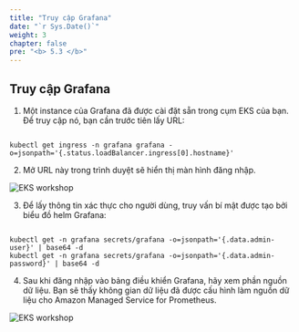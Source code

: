 ```yaml
---
title: "Truy cập Grafana"
date: "`r Sys.Date()`"
weight: 3
chapter: false
pre: "<b> 5.3 </b>"
---
```


## Truy cập Grafana


1. Một instance của Grafana đã được cài đặt sẵn trong cụm EKS của bạn. Để truy cập nó, bạn cần trước tiên lấy URL:


```

kubectl get ingress -n grafana grafana -o=jsonpath='{.status.loadBalancer.ingress[0].hostname}'

```


2. Mở URL này trong trình duyệt sẽ hiển thị màn hình đăng nhập.

![EKS workshop](/EKS-Workshop-4/images/0007/0003.png?featherlight=false&width=60pc)


3. Để lấy thông tin xác thực cho người dùng, truy vấn bí mật được tạo bởi biểu đồ helm Grafana:

```

kubectl get -n grafana secrets/grafana -o=jsonpath='{.data.admin-user}' | base64 -d
kubectl get -n grafana secrets/grafana -o=jsonpath='{.data.admin-password}' | base64 -d

```

4. Sau khi đăng nhập vào bảng điều khiển Grafana, hãy xem phần nguồn dữ liệu. Bạn sẽ thấy không gian dữ liệu đã được cấu hình làm nguồn dữ liệu cho Amazon Managed Service for Prometheus.

![EKS workshop](/EKS-Workshop-4/images/0007/0004.png?featherlight=false&width=90pc)